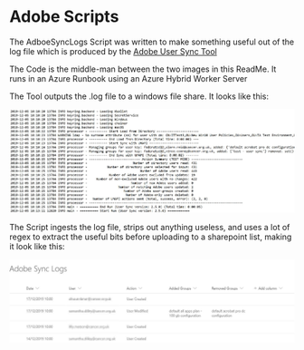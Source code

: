 # Adobe Scripts

The AdboeSyncLogs Script was written to make something useful out of the log file which is produced by the [Adobe User Sync Tool](https://adobe-apiplatform.github.io/user-sync.py/en/)

The Code is the middle-man between the two images in this ReadMe.  It runs in an Azure Runbook using an Azure Hybrid Worker Server

The Tool outputs the .log file to a windows file share.  It looks like this:

![alt text](https://github.com/JoffVerby/PowerShell/blob/master/Media/publicAdobe.jpg)

The Script ingests the log file, strips out anything useless, and uses a lot of regex to extract the useful bits before uploading to a sharepoint list, making it look like this:

![alt text](https://github.com/JoffVerby/PowerShell/blob/master/Media/adobesharepoint-public.jpg)
